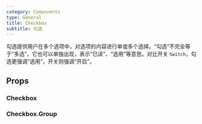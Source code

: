 ```yaml
---
category: Components
type: General
title: Checkbox
subtitle: 勾选
---
```


勾选提供用户在多个选项中，对选项的内容进行单或多个选择。“勾选”不完全等于“多选”，它也可以单独出现，表示“已读”、“选用”等意思。对比开关 `Switch`，勾选更强调“选用”，开关则强调“开启”。

## Props

### Checkbox

### Checkbox.Group

